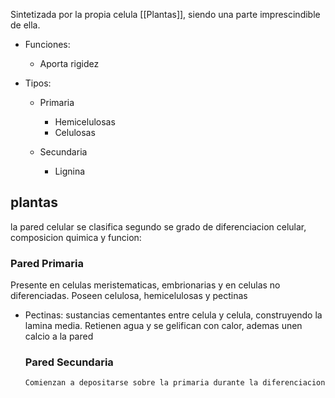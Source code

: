 Sintetizada por la propia celula [[Plantas]], siendo una parte imprescindible de ella.

- Funciones:
	- Aporta rigidez

- Tipos:
	
	- Primaria
		- Hemicelulosas
		- Celulosas
	
	- Secundaria
		- Lignina


## plantas
la pared celular se clasifica segundo se grado de diferenciacion celular, composicion quimica y funcion:

### Pared Primaria 
 Presente en celulas meristematicas, embrionarias y en celulas no diferenciadas.
	  Poseen celulosa, hemicelulosas y pectinas
	
	
- Pectinas: sustancias cementantes entre celula y celula, construyendo la lamina media.
	  Retienen agua y se gelifican con calor, ademas unen calcio a la pared
	  
	### Pared Secundaria
	  Comienzan a depositarse sobre la primaria durante la diferenciacion